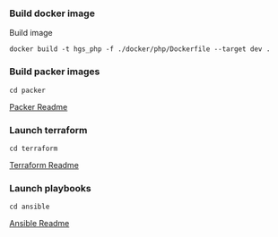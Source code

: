 ### Build docker image

Build image

```
docker build -t hgs_php -f ./docker/php/Dockerfile --target dev .
```

### Build packer images

```
cd packer
```

[Packer Readme](packer/README.md)

### Launch terraform

```
cd terraform
```

[Terraform Readme](terraform/README.md)

### Launch playbooks

```
cd ansible
```

[Ansible Readme](ansible/README.md)
